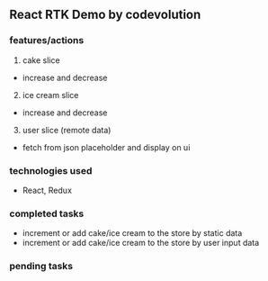 ## React RTK Demo by codevolution

### features/actions

1.  cake slice

- increase and decrease

2.  ice cream slice

- increase and decrease

3.  user slice (remote data)

- fetch from json placeholder and display on ui

### technologies used

- React, Redux

### completed tasks

- increment or add cake/ice cream to the store by static data
- increment or add cake/ice cream to the store by user input data

### pending tasks
